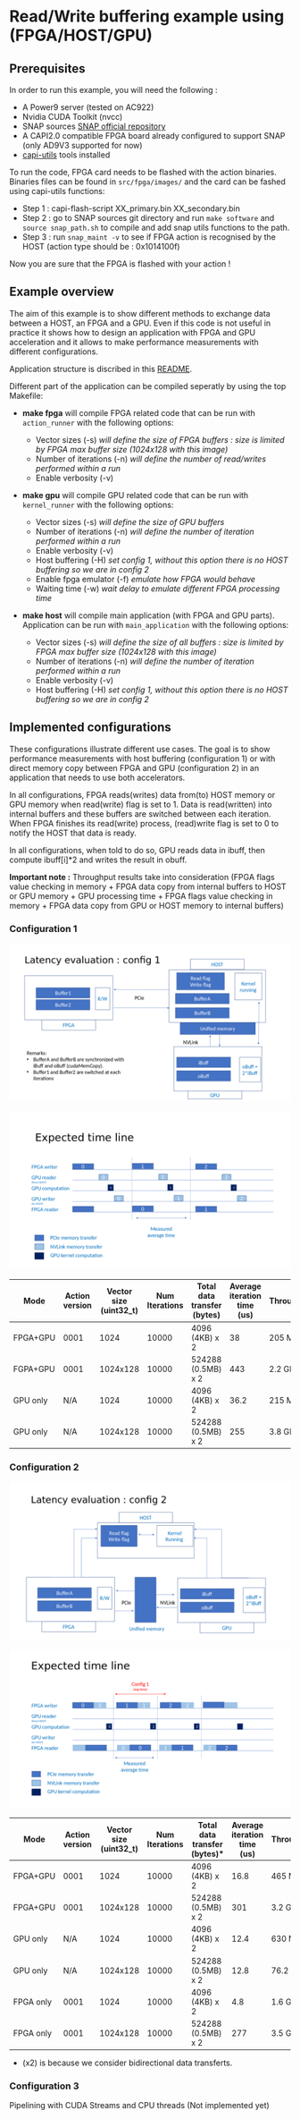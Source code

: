 # Read/Write buffering example using (FPGA/HOST/GPU)

## Prerequisites

In order to run this example, you will need the following :

* A Power9 server (tested on AC922)
* Nvidia CUDA Toolkit (nvcc)
* SNAP sources [SNAP official repository](https://github.com/open-power/snap)
* A CAPI2.0 compatible FPGA board already configured to support SNAP (only AD9V3 supported for now)
* [capi-utils](https://github.com/ibm-capi/capi-utils) tools installed 

To run the code, FPGA card needs to be flashed with the action binaries. Binaries files can be found in `src/fpga/images/` and the card can be fashed using capi-utils functions:

* Step 1 : capi-flash-script XX_primary.bin XX_secondary.bin
* Step 2 : go to SNAP sources git directory and run `make software` and `source snap_path.sh` to compile and add snap utils functions to the path.
* Step 3 : run `snap_maint -v` to see if FPGA action is recognised by the HOST (action type should be : 0x1014100f)

Now you are sure that the FPGA is flashed with your action ! 

## Example overview

The aim of this example is to show different methods to exchange data between a HOST, an FPGA and a GPU. Even if this code is not useful in practice it shows how to design an application with FPGA and GPU acceleration and it allows to make performance measurements with different configurations.

Application structure is discribed in this [README](https://github.com/sinitame/capi-experiments/tree/read-write-example/fpga-gpu-examples).

Different part of the application can be compiled seperatly by using the top Makefile:

* **make fpga** will compile FPGA related code that can be run with `action_runner` with the following options:
  * Vector sizes (-s)          *will define the size of FPGA buffers : size is limited by FPGA max buffer size (1024x128 with this image)*
  * Number of iterations (-n)  *will define the number of read/writes performed within a run*
  * Enable verbosity (-v)
  
* **make gpu** will compile GPU related code that can be run with `kernel_runner` with the following options:
  * Vector sizes (-s)         *will define the size of GPU buffers* 
  * Number of iterations (-n) *will define the number of iteration performed within a run*
  * Enable verbosity (-v)
  * Host buffering (-H)       *set config 1, without this option there is no HOST buffering so we are in config 2*
  * Enable fpga emulator (-f) *emulate how FPGA would behave*
  * Waiting time (-w)         *wait delay to emulate different FPGA processing time*

* **make host** will compile main application (with FPGA and GPU parts). Application can be run with `main_application` with the following options:
  * Vector sizes (-s)          *will define the size of all buffers : size is limited by FPGA max buffer size (1024x128 with this image)*
  * Number of iterations (-n)  *will define the number of iteration performed within a run*
  * Enable verbosity (-v)
  * Host buffering (-H)         *set config 1, without this option there is no HOST buffering so we are in config 2*

## Implemented configurations

These configurations illustrate different use cases. The goal is to show performance measurements with host buffering (configuration 1) 
or with direct memory copy between FPGA and GPU (configuration 2)  in an application that needs to use both accelerators.


In all configurations, FPGA reads(writes) data from(to) HOST memory or GPU memory
when read(write) flag is set to 1. Data is read(written) into internal buffers and these buffers are switched between each iteration. 
When FPGA finishes its read(write) process, (read)write flag is set to 0 to notify the HOST that data is ready.

In all configurations, when told to do so, GPU reads data in ibuff, then compute
ibuff[i]*2 and writes the result in obuff.

**Important note :** Throughput results take into consideration (FPGA flags value
checking in memory + FPGA data copy from internal buffers to HOST or GPU memory
\+ GPU processing time + FPGA flags value checking in memory + FPGA data copy from GPU or HOST memory to internal
  buffers)

### Configuration 1

![Alt text](https://raw.githubusercontent.com/sinitame/capi-experiments/master/fpga-gpu-examples/read-write-example/doc/fpga-gpu-config-1.png "Config 1 figure")

![Alt text](https://raw.githubusercontent.com/sinitame/capi-experiments/master/fpga-gpu-examples/read-write-example/doc/fpga-gpu-config-1-time-line.png "Config 1 time line")

| Mode     |Action version| Vector size (uint32_t)   | Num Iterations | Total data transfer (bytes) | Average iteration time (us) | Throughput |
| -------- | ------------ | ------------- | -------------- | --------------------------- | --------------------------- | ---------- |
|FPGA+GPU  |  0001        | 1024          | 10000          |  4096 (4KB) x 2             |           38                |  205 MB/s  |
|FGPA+GPU  |  0001        | 1024x128      | 10000          |  524288 (0.5MB) x 2         |           443               |  2.2 GB/s  |
|GPU only  |  N/A         | 1024          | 10000          |  4096 (4KB) x 2             |           36.2              |  215 MB/s  |
|GPU only  |  N/A         | 1024x128      | 10000          |  524288 (0.5MB) x 2         |           255               |  3.8 GB/s  |

### Configuration 2

![Alt text](https://raw.githubusercontent.com/sinitame/capi-experiments/master/fpga-gpu-examples/read-write-example/doc/fpga-gpu-config-2.png "Config 2 figure")

![Alt text](https://raw.githubusercontent.com/sinitame/capi-experiments/master/fpga-gpu-examples/read-write-example/doc/fpga-gpu-config-2-time-line.png "Config 2 time line")

| Mode     |Action version| Vector size (uint32_t)   | Num Iterations | Total data transfer (bytes)* | Average iteration time (us) | Throughput |
|--------- | ------------ | ------------- | -------------- | --------------------------- | --------------------------- | ---------- |
|FPGA+GPU  |  0001        | 1024          | 10000          |  4096 (4KB) x 2             |           16.8              |  465 MB/s  |
|FPGA+GPU  |  0001        | 1024x128      | 10000          |  524288 (0.5MB) x 2         |           301               |  3.2 GB/s  |
|GPU only  |  N/A         | 1024          | 10000          |  4096 (4KB) x 2             |           12.4              |  630 MB/s  |
|GPU only  |  N/A         | 1024x128      | 10000          |  524288 (0.5MB) x 2         |           12.8              |  76.2 GB/s |
|FPGA only |  0001        | 1024          | 10000          |  4096 (4KB) x 2             |           4.8               |  1.6 GB/s  |
|FPGA only |  0001        | 1024x128      | 10000          |  524288 (0.5MB) x 2         |           277               |  3.5 GB/s  |

* (x2) is because we consider bidirectional data transferts.

### Configuration 3

Pipelining with CUDA Streams and CPU threads (Not implemented yet)
